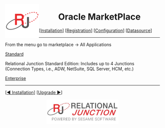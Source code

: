  <a href="http://www.sesamesoftware.com"><img align=left src="../images/RJOrbit110x110.png"></img></a> <h1 align="center"> Oracle MarketPlace </h1>

[[Installation](installguide.md)] [[Registration](RegistrationGuide.md)] [[Configuration](configurationGuide.md)] [[Datasource](DatasourceGuide.md)]

---

From the menu go to marketplace -> All Applications

[Standard](https://cloudmarketplace.oracle.com/marketplace/en_US/listing/63628618)

Relational Junction Standard Edition: Includes up to 4 Junctions (Connection Types, i.e., ADW, NetSuite, SQL Server, HCM, etc.)

[Enterprise](https://cloudmarketplace.oracle.com/marketplace/en_US/listing/84537680)


---

[[&#9664; Installation](installguide.md)] [[Upgrade &#9654;](upgrade.md)]

<p align="center" >  <a href="http://www.sesamesoftware.com"><img align=center src="../images/poweredBy.png" height="80px"></img></a> </p>
